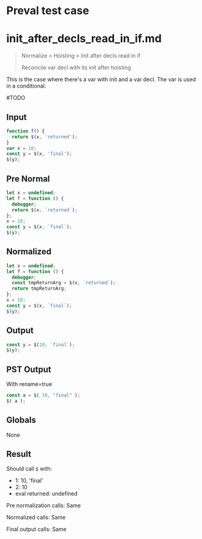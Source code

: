 # Preval test case

# init_after_decls_read_in_if.md

> Normalize > Hoisting > Init after decls read in if
>
> Reconcile var decl with its init after hoisting

This is the case where there's a var with init and a var decl. The var is used in a conditional.

#TODO

## Input

`````js filename=intro
function f() {
  return $(x, 'returned');
}
var x = 10;
const y = $(x, 'final');
$(y);
`````

## Pre Normal


`````js filename=intro
let x = undefined;
let f = function () {
  debugger;
  return $(x, `returned`);
};
x = 10;
const y = $(x, `final`);
$(y);
`````

## Normalized


`````js filename=intro
let x = undefined;
let f = function () {
  debugger;
  const tmpReturnArg = $(x, `returned`);
  return tmpReturnArg;
};
x = 10;
const y = $(x, `final`);
$(y);
`````

## Output


`````js filename=intro
const y = $(10, `final`);
$(y);
`````

## PST Output

With rename=true

`````js filename=intro
const a = $( 10, "final" );
$( a );
`````

## Globals

None

## Result

Should call `$` with:
 - 1: 10, 'final'
 - 2: 10
 - eval returned: undefined

Pre normalization calls: Same

Normalized calls: Same

Final output calls: Same
